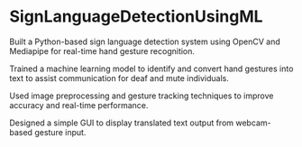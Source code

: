 # SignLanguageDetectionUsingML
Built a Python-based sign language detection system using OpenCV and Mediapipe for real-time hand gesture recognition.

Trained a machine learning model to identify and convert hand gestures into text to assist communication for deaf and mute individuals.

Used image preprocessing and gesture tracking techniques to improve accuracy and real-time performance.

Designed a simple GUI to display translated text output from webcam-based gesture input.
